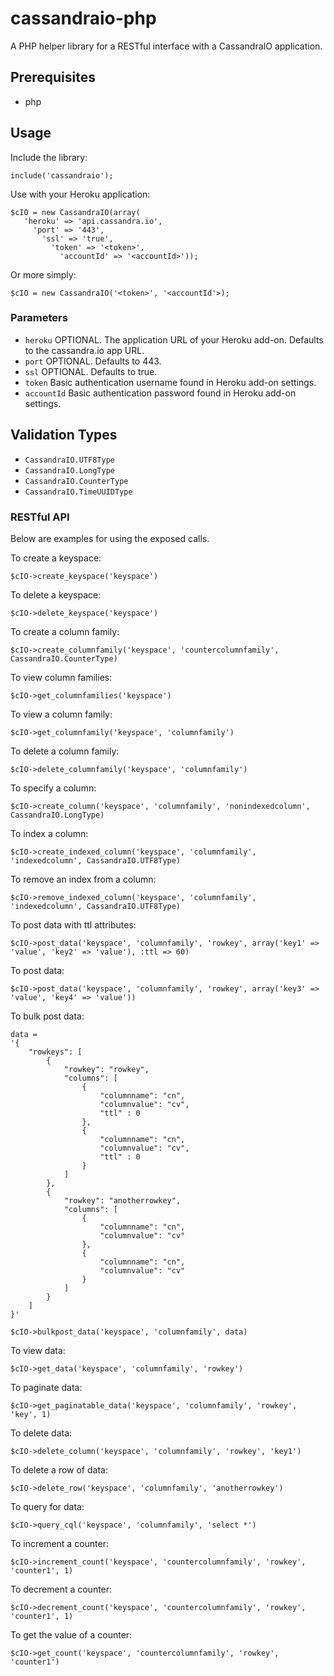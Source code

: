 # cassandraio-php

A PHP helper library for a RESTful interface with a CassandraIO application.

## Prerequisites

* php

## Usage

Include the library:

```
include('cassandraio');

```

Use with your Heroku application:

```
$cIO = new CassandraIO(array(
   'heroku' => 'api.cassandra.io', 
     'port' => '443', 
       'ssl' => 'true', 
         'token' => '<token>', 
           'accountId' => '<accountId>'));
```

Or more simply:

```
$cIO = new CassandraIO('<token>', '<accountId'>);
```

### Parameters

* `heroku` OPTIONAL. The application URL of your Heroku add-on. Defaults to the cassandra.io app URL.
* `port` OPTIONAL. Defaults to 443.
* `ssl` OPTIONAL. Defaults to true.
* `token` Basic authentication username found in Heroku add-on settings.
* `accountId` Basic authentication password found in Heroku add-on settings.

## Validation Types
* `CassandraIO.UTF8Type` 
* `CassandraIO.LongType` 
* `CassandraIO.CounterType`
* `CassandraIO.TimeUUIDType`

### RESTful API

Below are examples for using the exposed calls.


To create a keyspace:


    $cIO->create_keyspace('keyspace')
    
 
To delete a keyspace:


    $cIO->delete_keyspace('keyspace')
    
    
To create a column family:


    $cIO->create_columnfamily('keyspace', 'countercolumnfamily', CassandraIO.CounterType)
    
    
To view column families:


    $cIO->get_columnfamilies('keyspace')
    

To view a column family:


    $cIO->get_columnfamily('keyspace', 'columnfamily')
    
    
To delete a column family:


    $cIO->delete_columnfamily('keyspace', 'columnfamily')
    

To specify a column:


    $cIO->create_column('keyspace', 'columnfamily', 'nonindexedcolumn', CassandraIO.LongType)
    

To index a column:


    $cIO->create_indexed_column('keyspace', 'columnfamily', 'indexedcolumn', CassandraIO.UTF8Type)
    
    
To remove an index from a column:


    $cIO->remove_indexed_column('keyspace', 'columnfamily', 'indexedcolumn', CassandraIO.UTF8Type)
    
 
To post data with ttl attributes:


    $cIO->post_data('keyspace', 'columnfamily', 'rowkey', array('key1' => 'value', 'key2' => 'value'), :ttl => 60)
    
    
To post data:


    $cIO->post_data('keyspace', 'columnfamily', 'rowkey', array('key3' => 'value', 'key4' => 'value'))
    

To bulk post data:


    data = 
    '{
        "rowkeys": [
    	    {
        	    "rowkey": "rowkey",
			    "columns": [
            	    {
                	    "columnname": "cn",
                        "columnvalue": "cv",
                        "ttl" : 0
                    },
                    {
                	    "columnname": "cn",
                        "columnvalue": "cv",
                        "ttl" : 0
                    }
                ]
		    },
            {
         	    "rowkey": "anotherrowkey",
          	    "columns": [
            	    {
                	    "columnname": "cn",
                        "columnvalue": "cv"
                    },
                    {
                	    "columnname": "cn",
                	    "columnvalue": "cv"
                    }
       		    ]
     	    }
  	    ]
    }'

    $cIO->bulkpost_data('keyspace', 'columnfamily', data)
    
   
To view data:
  
  
    $cIO->get_data('keyspace', 'columnfamily', 'rowkey')
    
    
To paginate data:


    $cIO->get_paginatable_data('keyspace', 'columnfamily', 'rowkey', 'key', 1)
    
   
To delete data:


    $cIO->delete_column('keyspace', 'columnfamily', 'rowkey', 'key1')
    
    
To delete a row of data:

 
    $cIO->delete_row('keyspace', 'columnfamily', 'anotherrowkey')
    
    
To query for data:


    $cIO->query_cql('keyspace', 'columnfamily', 'select *')
    
    
To increment a counter:


    $cIO->increment_count('keyspace', 'countercolumnfamily', 'rowkey', 'counter1', 1)
    
    
To decrement a counter:


    $cIO->decrement_count('keyspace', 'countercolumnfamily', 'rowkey', 'counter1', 1)
    
    
To get the value of a counter:


    $cIO->get_count('keyspace', 'countercolumnfamily', 'rowkey', 'counter1')